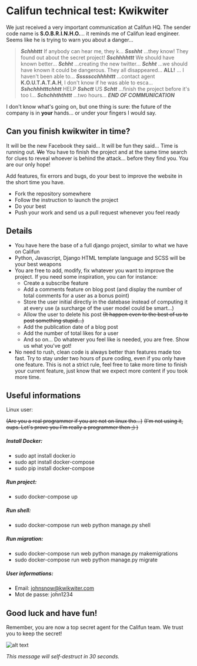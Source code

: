 # Califun technical test: Kwikwiter

We just received a very important communication at Califun HQ.
The sender code name is __S.O.B.R.I.N.H.O.__... it reminds me of Califun lead engineer. Seems like he is trying to warn you about a danger...

> **_Schhhttt_** If anybody can hear me, they k... **_Ssshht_**  ...they know! They found out about the secret project! **_Sschhhhttt_** We should have known better... **_Schht_** ...creating the new twitter... **_Schht_** ...we should have known it could be dangerous. They all disappeared... **ALL!** ... I haven't been able to... **_Ssssscchhhhttt_** ...contact agent __K.O.U.T.A.T.A.H__, I don't know if he was able to esca... **_Sshchhhtttchhtt_** HELP **_Sshctt_** US **_Schtt_** ...finish the project before it's too l... **_Schchhththttt_** ...two hours...
> **_END OF COMMUNICATION_**

I don't know what's going on, but one thing is sure: the future of the company is in __your__ hands... or under your fingers I would say.


## Can you finish kwikwiter in time?

It will be the new Facebook they said... It will be fun they said...
Time is running out. ~~We~~ You have to finish the project and at the same time search for clues to reveal whoever is behind the attack... before they find you.
You are our only hope!

Add features, fix errors and bugs, do your best to improve the website in the short time you have.

* Fork the repository somewhere
* Follow the instruction to launch the project
* Do your best
* Push your work and send us a pull request whenever you feel ready


## Details

* You have here the base of a full django project, similar to what we have on Califun
* Python, Javascript, Django HTML template language and SCSS will be your best weapons
* You are free to add, modify, fix whatever you want to improve the project. If you need some inspiration, you can for instance:
  * Create a subscribe feature
  * Add a comments feature on blog post (and display the number of total comments for a user as a bonus point)
  * Store the user initial directly in the datebase instead of computing it at every use (a surcharge of the user model could be smart...)
  * Allow the user to delete his post ~~(It happen even to the best of us to post something stupid...)~~
  * Add the publication date of a blog post
  * Add the number of total likes for a user
  * And so on... Do whatever you feel like is needed, you are free. Show us what you've got!
* No need to rush, clean code is always better than features made too fast. Try to stay under two hours of pure coding, even if you only have one feature. This is not a strict rule, feel free to take more time to finish your current feature, just know that we expect more content if you took more time.


## Useful informations

Linux user:

~~(Are you a real programmer if you are not on linux tho...)~~
~~(I'm not using it, oups. Let's prove you I'm really a programmer then ;) )~~

##### Install Docker:
* sudo apt install docker.io
* sudo apt install docker-compose
* sudo pip install docker-compose

##### Run project:
* sudo docker-compose up

##### Run shell:
* sudo docker-compose run web python manage.py shell

##### Run migration:
* sudo docker-compose run web python manage.py makemigrations
* sudo docker-compose run web python manage.py migrate

##### User informations:
* Email: johnsnow@kwikwiter.com
* Mot de passe: john1234


## Good luck and have fun!
Remember, you are now a top secret agent for the Califun team. We trust you to keep the secret!

![alt text](https://media.giphy.com/media/NdKVEei95yvIY/giphy.gif "THIS IS A SECRET")

*This message will self-destruct in 30 seconds.*
